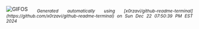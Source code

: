 <div align="justify">
<picture>
    <source media="(prefers-color-scheme: dark)" srcset="https://i.ibb.co/VCJ5GS0/output-gif.gif">
    <source media="(prefers-color-scheme: light)" srcset="https://i.ibb.co/VCJ5GS0/output-gif.gif">
    <img alt="GIFOS" src="https://i.ibb.co/VCJ5GS0/output-gif.gif">
</picture>
<sub><i>Generated automatically using [x0rzavi/github-readme-terminal](https://github.com/x0rzavi/github-readme-terminal) on Sun Dec 22 07:50:39 PM EST 2024</i></sub>
</div>

<!--  -->
